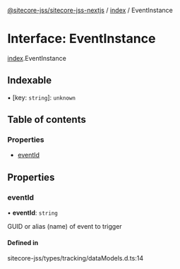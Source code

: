 [@sitecore-jss/sitecore-jss-nextjs](../README.md) / [index](../modules/index.md) / EventInstance

# Interface: EventInstance

[index](../modules/index.md).EventInstance

## Indexable

▪ [key: `string`]: `unknown`

## Table of contents

### Properties

- [eventId](index.EventInstance.md#eventid)

## Properties

### eventId

• **eventId**: `string`

GUID or alias (name) of event to trigger

#### Defined in

sitecore-jss/types/tracking/dataModels.d.ts:14
